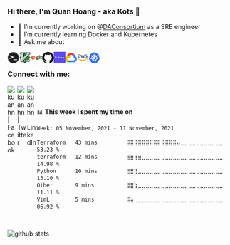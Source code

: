 ### Hi there, I'm Quan Hoang - aka Kots 👋

- 🔭 I’m currently working on @[DAConsortium][company] as a SRE engineer
- 🌱 I’m currently learning Docker and Kubernetes
- 💬 Ask me about
<img align="left" alt="Terminal" width="26px" src="https://raw.githubusercontent.com/github/explore/main/topics/terminal/terminal.png" />
<img align="left" alt="Vim" width="26px" src="https://raw.githubusercontent.com/github/explore/main/topics/vim/vim.png" />
<img align="left" alt="Git" width="26px" src="https://raw.githubusercontent.com/github/explore/main/topics/git/git.png" />
<img align="left" alt="GitHub" width="26px" src="https://raw.githubusercontent.com/github/explore/main/topics/github/github.png" />
<img align="left" alt="Terraform" width="26px" src="https://raw.githubusercontent.com/github/explore/main/topics/terraform/terraform.png" />
<img align="left" alt="Google Cloud Platform" width="26px" src="https://raw.githubusercontent.com/github/explore/main/topics/google-cloud/google-cloud.png" />
<img align="left" alt="Amazon Web Services" width="26px" src="https://raw.githubusercontent.com/github/explore/main/topics/aws/aws.png" />
<img align="left" alt="Kubernetes" width="26px" src="https://raw.githubusercontent.com/github/explore/main/topics/kubernetes/kubernetes.png" />

<br />

### Connect with me:

[<img align="left" alt="kuanhn | Facebook" width="22px" src="https://cdn.jsdelivr.net/npm/simple-icons@v3/icons/facebook.svg" />][facebook][<img align="left" alt="kuanhn | Twitter" width="22px" src="https://cdn.jsdelivr.net/npm/simple-icons@v3/icons/twitter.svg" />][twitter][<img align="left" alt="kuanhn | LinkedIn" width="22px" src="https://cdn.jsdelivr.net/npm/simple-icons@v3/icons/linkedin.svg" />][linkedin]

<br />
<br />

📊 **This week I spent my time on**
<!--START_SECTION:waka-->
```text
Week: 05 November, 2021 - 11 November, 2021

Terraform   43 mins         ⣿⣿⣿⣿⣿⣿⣿⣿⣿⣿⣿⣿⣿⣤⣀⣀⣀⣀⣀⣀⣀⣀⣀⣀⣀   53.23 % 
terraform   12 mins         ⣿⣿⣿⣶⣀⣀⣀⣀⣀⣀⣀⣀⣀⣀⣀⣀⣀⣀⣀⣀⣀⣀⣀⣀⣀   14.98 % 
Python      10 mins         ⣿⣿⣿⣤⣀⣀⣀⣀⣀⣀⣀⣀⣀⣀⣀⣀⣀⣀⣀⣀⣀⣀⣀⣀⣀   13.10 % 
Other       9 mins          ⣿⣿⣷⣀⣀⣀⣀⣀⣀⣀⣀⣀⣀⣀⣀⣀⣀⣀⣀⣀⣀⣀⣀⣀⣀   11.11 % 
VimL        5 mins          ⣿⣶⣀⣀⣀⣀⣀⣀⣀⣀⣀⣀⣀⣀⣀⣀⣀⣀⣀⣀⣀⣀⣀⣀⣀   06.92 % 
```
<!--END_SECTION:waka-->

<br />

![github stats]


[facebook]: https://www.facebook.com/iamkots/
[twitter]: https://twitter.com/quannhathoang
[linkedin]: https://www.linkedin.com/in/quanhoangnhat/
[github stats]: https://github-readme-stats.vercel.app/api?username=kuanhn&count_private=true&show_icons=true&hide=stars
[company]: https://github.com/DAConsortium

